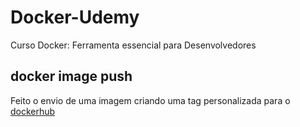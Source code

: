 # Docker-Udemy
Curso Docker: Ferramenta essencial para Desenvolvedores

## docker image push
<p> Feito o envio de uma imagem criando uma tag personalizada para o  <a href=https://hub.docker.com/r/gabryellows/simple-build> dockerhub </a> </p> 

